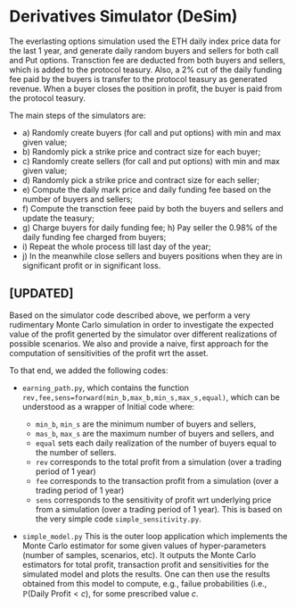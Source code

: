# Derivatives Simulator (DeSim)

The everlasting options simulation used the ETH daily index price data for the last 1 year, and generate daily random buyers and sellers for both call and Put options. Transction fee are deducted from both buyers and sellers, which is added to the protocol teasury. Also, a 2% cut of the daily funding fee paid by the buyers is transfer to the protocol teasury as generated revenue. When a buyer closes the position in profit, the buyer is paid from the protocol teasury.

The main steps of the simulators are: 
- a) Randomly create buyers (for call and put options) with min and max given value;
-  b) Randomly pick a strike price and contract size for each buyer; 
-  c) Randomly create sellers (for call and put options) with min and max given value;
-  d) Randomly pick a strike price and contract size for each seller; 
-  e) Compute the daily mark price and daily funding fee based on the number of buyers and sellers; 
-  f) Compute the transction feee paid by both the buyers and sellers and update the teasury; 
-  g) Charge buyers for daily funding fee; h) Pay seller the 0.98% of the daily funding fee charged from buyers; 
-  i) Repeat the whole process till last day of the year; 
-  j) In the meanwhile close sellers and buyers positions when they are in significant profit or in significant loss.



## [UPDATED]

Based on the simulator code described above, we perform a very rudimentary Monte Carlo simulation in order to investigate the expected value of the  profit generted by the simulator over different realizations of possible scenarios. We also and provide a naive, first approach for the computation of sensitivities of the profit wrt the asset.

To that end, we added the following codes: 

* `earning_path.py`, which contains the function `rev,fee,sens=forward(min_b,max_b,min_s,max_s,equal)`, which can be understood as a wrapper of Initial code where:
    * `min_b`, `min_s` are the minimum number of buyers and sellers, 
    * `mas_b`, `max_s` are the maximum number of buyers and sellers, and
    * `equal` sets each daily realization of the number of buyers equal to the number of sellers.
    * `rev` corresponds to the total profit from a simulation (over a trading period of 1 year)
    * `fee` corresponds to the transaction profit from a simulation (over a trading period of 1 year)
    * `sens` corresponds to the sensitivity of profit wrt underlying price from a simulation (over a trading period of 1 year). This is based on the very simple code `simple_sensitivity.py`.
    
* `simple_model.py` This is the outer loop application which implements the Monte Carlo estimator for some given values of hyper-parameters (number of samples, scenarios, etc). It outputs the Monte Carlo estimators for total profit, transaction profit and sensitivities for the simulated model and plots the results. One can then use the results obtained from this model to compute, e.g., failue probabilities (i.e., $\mathbb{P}(\text{Daily Profit}<c)$, for some prescribed value $c$. 

